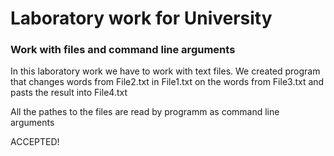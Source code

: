 # Laboratory work for University

### Work with files and command line arguments

In this laboratory work we have to work with text files.
We created program that changes words from File2.txt in File1.txt on the
words from File3.txt and pasts the result into File4.txt

All the pathes to the files are read by programm as command line arguments

ACCEPTED!
